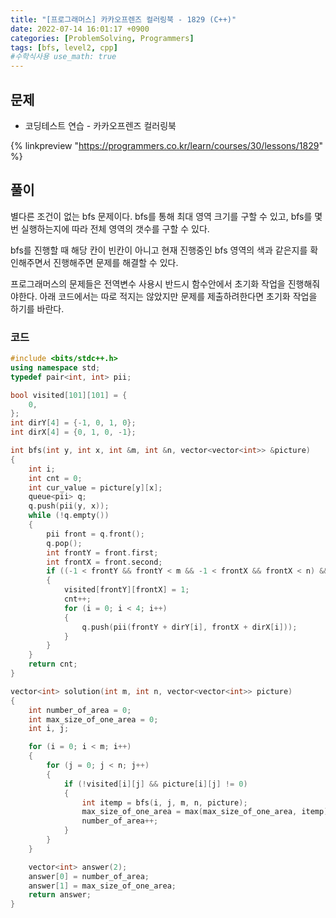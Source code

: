 ```yaml
---
title: "[프로그래머스] 카카오프렌즈 컬러링북 - 1829 (C++)"
date: 2022-07-14 16:01:17 +0900
categories: [ProblemSolving, Programmers]
tags: [bfs, level2, cpp]
#수학식사용 use_math: true
---
```


## 문제

- 코딩테스트 연습 - 카카오프렌즈 컬러링북

{% linkpreview "https://programmers.co.kr/learn/courses/30/lessons/1829" %}

## 풀이

별다른 조건이 없는 bfs 문제이다. bfs를 통해 최대 영역 크기를 구할 수 있고, bfs를 몇 번 실행하는지에 따라 전체 영역의 갯수를 구할 수 있다.

bfs를 진행할 때 해당 칸이 빈칸이 아니고 현재 진행중인 bfs 영역의 색과 같은지를 확인해주면서 진행해주면 문제를 해결할 수 있다.

프로그래머스의 문제들은 전역변수 사용시 반드시 함수안에서 초기화 작업을 진행해줘야한다. 아래 코드에서는 따로 적지는 않았지만 문제를 제출하려한다면 초기화 작업을 하기를 바란다.

### 코드

```cpp
#include <bits/stdc++.h>
using namespace std;
typedef pair<int, int> pii;

bool visited[101][101] = {
    0,
};
int dirY[4] = {-1, 0, 1, 0};
int dirX[4] = {0, 1, 0, -1};

int bfs(int y, int x, int &m, int &n, vector<vector<int>> &picture)
{
    int i;
    int cnt = 0;
    int cur_value = picture[y][x];
    queue<pii> q;
    q.push(pii(y, x));
    while (!q.empty())
    {
        pii front = q.front();
        q.pop();
        int frontY = front.first;
        int frontX = front.second;
        if ((-1 < frontY && frontY < m && -1 < frontX && frontX < n) && !visited[frontY][frontX] && picture[frontY][frontX] == cur_value)
        {
            visited[frontY][frontX] = 1;
            cnt++;
            for (i = 0; i < 4; i++)
            {
                q.push(pii(frontY + dirY[i], frontX + dirX[i]));
            }
        }
    }
    return cnt;
}

vector<int> solution(int m, int n, vector<vector<int>> picture)
{
    int number_of_area = 0;
    int max_size_of_one_area = 0;
    int i, j;

    for (i = 0; i < m; i++)
    {
        for (j = 0; j < n; j++)
        {
            if (!visited[i][j] && picture[i][j] != 0)
            {
                int itemp = bfs(i, j, m, n, picture);
                max_size_of_one_area = max(max_size_of_one_area, itemp);
                number_of_area++;
            }
        }
    }

    vector<int> answer(2);
    answer[0] = number_of_area;
    answer[1] = max_size_of_one_area;
    return answer;
}
```
